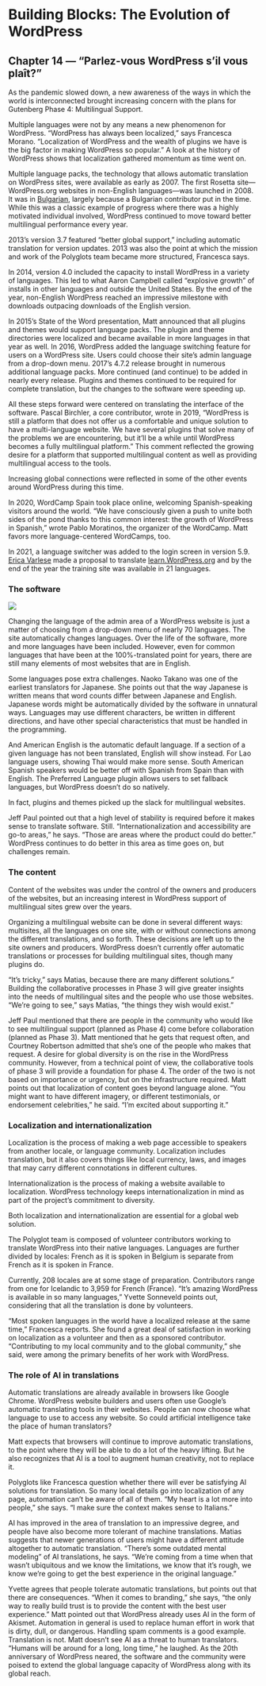 # Building Blocks: The Evolution of WordPress 
## Chapter 14 — “Parlez-vous WordPress s’il vous plaît?”

As the pandemic slowed down, a new awareness of the ways in which the world is interconnected brought increasing concern with the plans for Gutenberg Phase 4: Multilingual Support. 

Multiple languages were not by any means a new phenomenon for WordPress. “WordPress has always been localized,” says Francesca Morano. “Localization of WordPress and the wealth of plugins we have is the big factor in making WordPress so popular.” A look at the history of WordPress shows that localization gathered momentum as time went on. 

Multiple language packs, the technology that allows automatic translation on WordPress sites, were available as early as 2007. The first Rosetta site—WordPress.org websites in non-English languages—was launched in 2008. It was in [Bulgarian](https://br.wordpress.org), largely because a Bulgarian contributor put in the time. While this was a classic example of progress where there was a highly motivated individual involved, WordPress continued to move toward better multilingual performance every year.

2013’s version 3.7 featured “better global support,” including automatic translation for version updates. 2013 was also the point at which the mission and work of the Polyglots team became more structured, Francesca says.

In 2014, version 4.0 included the capacity to install WordPress in a variety of languages. This led to what Aaron Campbell called “explosive growth” of installs in other languages and outside the United States. By the end of the year, non-English WordPress reached an impressive milestone with downloads outpacing downloads of the English version. 

In 2015’s State of the Word presentation, Matt announced that all plugins and themes would support language packs. The plugin and theme directories were localized and became available in more languages in that year as well. In 2016, WordPress added the language switching feature for users on a WordPress site. Users could choose their site’s admin language from a drop-down menu. 2017’s 4.7.2 release brought in numerous additional language packs. More continued (and continue) to be added in nearly every release. Plugins and themes continued to be required for complete translation, but the changes to the software were speeding up.

All these steps forward were centered on translating the interface of the software. Pascal Birchler, a core contributor, wrote in 2019, “WordPress is still a platform that does not offer us a comfortable and unique solution to have a multi-language website. We have several plugins that solve many of the problems we are encountering, but it’ll be a while until WordPress becomes a fully multilingual platform.” This comment reflected the growing desire for a platform that supported multilingual content as well as providing multilingual access to the tools.

Increasing global connections were reflected in some of the other events around WordPress during this time. 

In 2020, WordCamp Spain took place online, welcoming Spanish-speaking visitors around the world. “We have consciously given a push to unite both sides of the pond thanks to this common interest: the growth of WordPress in Spanish,” wrote Pablo Moratinos, the organizer of the WordCamp. Matt favors more language-centered WordCamps, too. 

In 2021, a language switcher was added to the login screen in version 5.9. [Erica Varlese](https://profiles.wordpress.org/evarlese/) made a proposal to translate [learn.WordPress.org](http://learn.WordPress.org) and by the end of the year the training site was available in 21 languages. 

### The software

![](https://make.wordpress.org/marketing/files/2023/04/Software-in-translation.png)

Changing the language of the admin area of a WordPress website is just a matter of choosing from a drop-down menu of nearly 70 languages. The site automatically changes languages. Over the life of the software, more and more languages have been included. However, even for common languages that have been at the 100%-translated point for years, there are still many elements of most websites that are in English. 

Some languages pose extra challenges. Naoko Takano was one of the earliest translators for Japanese. She points out that the way Japanese is written means that word counts differ between Japanese and English. Japanese words might be automatically divided by the software in unnatural ways. Languages may use different characters, be written in different directions, and have other special characteristics that must be handled in the programming.

And American English is the automatic default language. If a section of a given language has not been translated, English will show instead. For Lao language users, showing Thai would make more sense. South American Spanish speakers would be better off with Spanish from Spain than with English. The Preferred Language plugin allows users to set fallback languages, but WordPress doesn’t do so natively. 

In fact, plugins and themes picked up the slack for multilingual websites. 

Jeff Paul pointed out that a high level of stability is required before it makes sense to translate software. Still. “Internationalization and accessibility are go-to areas,” he says. “Those are areas where the product could do better.” 
WordPress continues to do better in this area as time goes on, but challenges remain.

### The content

Content of the websites was under the control of the owners and producers of the websites, but an increasing interest in WordPress support of multilingual sites grew over the years.

Organizing a multilingual website can be done in several different ways: multisites, all the languages on one site, with or without connections among the different translations, and so forth. These decisions are left up to the site owners and producers. WordPress doesn’t currently offer automatic translations or processes for building multilingual sites, though many plugins do.

“It’s tricky,” says Matias, because there are many different solutions.” Building the collaborative processes in Phase 3 will give greater insights into the needs of multilingual sites and the people who use those websites. “We’re going to see,” says Matias, “the things they wish would exist.”

Jeff Paul mentioned that there are people in the community who would like to see multilingual support (planned as Phase 4) come before collaboration (planned as Phase 3). Matt mentioned that he gets that request often, and Courtney Robertson admitted that she’s one of the people who makes that request. A desire for global diversity is on the rise in the WordPress community.
However, from a technical point of view, the collaborative tools of phase 3 will provide a foundation for phase 4. The order of the two is not based on importance or urgency, but on the infrastructure required.
Matt points out that localization of content goes beyond language alone. “You might want to have different imagery, or different testimonials, or endorsement celebrities,” he said. “I’m excited about supporting it.”

### Localization and internationalization 

Localization is the process of making a web page accessible to speakers from another locale, or language community. Localization includes translation, but it also covers things like local currency, laws, and images that may carry different connotations in different cultures. 

Internationalization is the process of making a website available to localization. WordPress technology keeps internationalization in mind as part of the project’s commitment to diversity. 

Both localization and internationalization are essential for a global web solution. 

The Polyglot team is composed of volunteer contributors working to translate WordPress into their native languages. Languages are further divided by locales: French as it is spoken in Belgium is separate from French as it is spoken in France. 

Currently, 208 locales are at some stage of preparation. Contributors range from one for Icelandic to 3,959 for French (France). “It’s amazing WordPress is available in so many languages,” Yvette Sonneveld points out, considering that all the translation is done by volunteers. 

“Most spoken languages in the world have a localized release at the same time,” Francesca reports. She found a great deal of satisfaction in working on localization as a volunteer and then as a sponsored contributor. “Contributing to my local community and to the global community,” she said, were among the primary benefits of her work with WordPress. 

### The role of AI in translations

Automatic translations are already available in browsers like Google Chrome. WordPress website builders and users often use Google’s automatic translating tools in their websites. People can now choose what language to use to access any website. 
So could artificial intelligence take the place of human translators?

Matt expects that browsers will continue to improve automatic translations, to the point where they will be able to do a lot of the heavy lifting. But he also recognizes that AI is a tool to augment human creativity, not to replace it. 

Polyglots like Francesca question whether there will ever be satisfying AI solutions for translation. So many local details go into localization of any page, automation can’t be aware of all of them. “My heart is a lot more into people,” she says. “I make sure the context makes sense to Italians.”

AI has improved in the area of translation to an impressive degree, and people have also become more tolerant of machine translations. Matias suggests that newer generations of users might have a different attitude altogether to automatic translation. “There’s some outdated mental modeling” of AI translations, he says. “We’re coming from a time when that wasn’t ubiquitous and we know the limitations, we know that it’s rough, we know we’re going to get the best experience in the original language.” 

Yvette agrees that people tolerate automatic translations, but points out that there are consequences. “When it comes to branding,” she says, “the only way to really build trust is to provide the content with the best user experience.”
Matt pointed out that WordPress already uses AI in the form of Akismet. Automation in general is used to replace human effort in work that is dirty, dull, or dangerous. Handling spam comments is a good example. Translation is not. Matt doesn’t see AI as a threat to human translators. “Humans will be around for a long, long time,” he laughed.
As the 20th anniversary of WordPress neared, the software and the community were poised to extend the global language capacity of WordPress along with its global reach.

